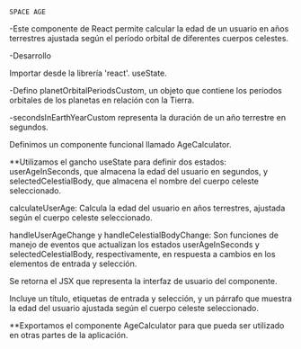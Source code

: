     SPACE AGE

-Este componente de React permite calcular la edad de un usuario en años terrestres ajustada según el período orbital de diferentes cuerpos celestes.

-Desarrollo

Importar desde la librería 'react'. useState.

-Defino planetOrbitalPeriodsCustom, un objeto que contiene los períodos orbitales de los planetas en relación con la Tierra.

-secondsInEarthYearCustom representa la duración de un año terrestre en segundos.

Definimos un componente funcional llamado AgeCalculator.

**Utilizamos el gancho useState para definir dos estados: userAgeInSeconds, que almacena la edad del usuario en segundos, y selectedCelestialBody, que almacena el nombre del cuerpo celeste seleccionado.

calculateUserAge: Calcula la edad del usuario en años terrestres, ajustada según el cuerpo celeste seleccionado.

handleUserAgeChange y handleCelestialBodyChange: Son funciones de manejo de eventos que actualizan los estados userAgeInSeconds y selectedCelestialBody, respectivamente, en respuesta a cambios en los elementos de entrada y selección.

Se retorna el JSX que representa la interfaz de usuario del componente.

Incluye un título, etiquetas de entrada y selección, y un párrafo que muestra la edad del usuario ajustada según el cuerpo celeste seleccionado.

**Exportamos el componente AgeCalculator para que pueda ser utilizado en otras partes de la aplicación.